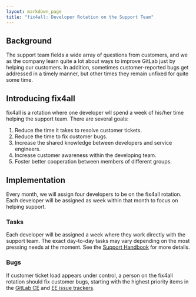 ```yaml
---
layout: markdown_page
title: "fix4all: Developer Rotation on the Support Team"
---
```


## Background

The support team fields a wide array of questions from customers, and
we as the company learn quite a lot about ways to improve GitLab just
by helping our customers. In addition, sometimes customer-reported
bugs get addressed in a timely manner, but other times they remain
unfixed for quite some time.

## Introducing fix4all

fix4all is a rotation where one developer wll spend a week of
his/her time helping the support team. There are several goals:

1. Reduce the time it takes to resolve customer tickets.
1. Reduce the time to fix customer bugs.
1. Increase the shared knowledge between developers and service engineers.
1. Increase customer awareness within the developing team.
1. Foster better cooperation between members of different groups.

## Implementation

Every month, we will assign four developers to be on the fix4all
rotation. Each developer will be assigned as week within that month
to focus on helping support.

### Tasks

Each developer will be assigned a week where they work directly with
the support team. The exact day-to-day tasks may vary depending on the
most pressing needs at the moment. See the [Support
Handbook](https://about.gitlab.com/handbook/support/) for more
details.

### Bugs

If customer ticket load appears under control, a person on the fix4all
rotation should fix customer bugs, starting with the highest priority
items in the [GitLab
CE](https://gitlab.com/gitlab-org/gitlab-ce/issues?scope=all&state=opened&utf8=%E2%9C%93&label_name%5B%5D=customer&sort=priority)
and [EE issue
trackers](https://gitlab.com/gitlab-org/gitlab-ee/issues?scope=all&state=opened&utf8=%E2%9C%93&label_name%5B%5D=customer&sort=priority).

